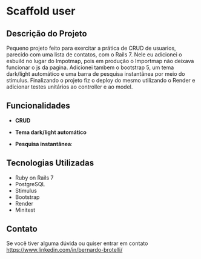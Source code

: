 # Scaffold user

## Descrição do Projeto

Pequeno projeto feito para exercitar a prática de CRUD de usuarios, parecido com uma lista de contatos, com o Rails 7. Nele eu adicionei o esbuild no lugar do Impotmap, pois em produção o Importmap não deixava funcionar o js da pagina. Adicionei tambem o bootstrap 5, um tema dark/light automático e uma barra de pesquisa instantânea por meio do stimulus. Finalizando o projeto fiz o deploy do mesmo utilizando o Render e adicionar testes unitários ao controller e ao model.

## Funcionalidades

- **CRUD**
  
- **Tema dark/light automático**

- **Pesquisa instantânea**:

## Tecnologias Utilizadas

- Ruby on Rails 7
- PostgreSQL
- Stimulus
- Bootstrap
- Render
- Minitest

## Contato

Se você tiver alguma dúvida ou quiser entrar em contato https://www.linkedin.com/in/bernardo-brotelli/





